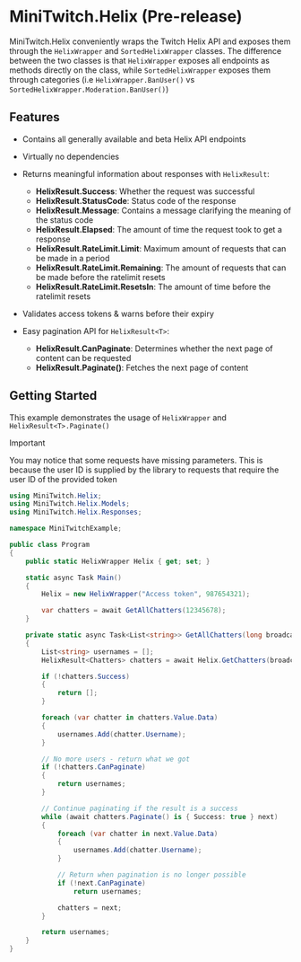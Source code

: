 # MiniTwitch.Helix (Pre-release)

MiniTwitch.Helix conveniently wraps the Twitch Helix API and exposes them through the `HelixWrapper` and `SortedHelixWrapper` classes. The difference between the two classes is that `HelixWrapper` exposes all endpoints as methods directly on the class, while `SortedHelixWrapper` exposes them through categories (i.e `HelixWrapper.BanUser()` vs `SortedHelixWrapper.Moderation.BanUser()`)

## Features

- Contains all generally available and beta Helix API endpoints
- Virtually no dependencies
- Returns meaningful information about responses with `HelixResult`:
	- **HelixResult.Success**: Whether the request was successful
	- **HelixResult.StatusCode**: Status code of the response
	- **HelixResult.Message**: Contains a message clarifying the meaning of the status code
	- **HelixResult.Elapsed**: The amount of time the request took to get a response
	- **HelixResult.RateLimit.Limit**: Maximum amount of requests that can be made in a period
	- **HelixResult.RateLimit.Remaining**: The amount of requests that can be made before the ratelimit resets
	- **HelixResult.RateLimit.ResetsIn**: The amount of time before the ratelimit resets

- Validates access tokens & warns before their expiry
- Easy pagination API for `HelixResult<T>`:
	- **HelixResult.CanPaginate**: Determines whether the next page of content can be requested
	- **HelixResult.Paginate()**: Fetches the next page of content

## Getting Started

This example demonstrates the usage of `HelixWrapper` and `HelixResult<T>.Paginate()`

> [!IMPORTANT]  
> You may notice that some requests have missing parameters. This is because the user ID is supplied by the library to requests that require the user ID of the provided token

```csharp
using MiniTwitch.Helix;
using MiniTwitch.Helix.Models;
using MiniTwitch.Helix.Responses;

namespace MiniTwitchExample;

public class Program
{
    public static HelixWrapper Helix { get; set; }

    static async Task Main()
    {
        Helix = new HelixWrapper("Access token", 987654321);

        var chatters = await GetAllChatters(12345678);
    }

    private static async Task<List<string>> GetAllChatters(long broadcasterId)
    {
        List<string> usernames = [];
        HelixResult<Chatters> chatters = await Helix.GetChatters(broadcasterId, first: 1000);

        if (!chatters.Success)
        {
            return [];
        }

        foreach (var chatter in chatters.Value.Data)
        {
            usernames.Add(chatter.Username);
        }

        // No more users - return what we got
        if (!chatters.CanPaginate)
        {
            return usernames;
        }

        // Continue paginating if the result is a success
        while (await chatters.Paginate() is { Success: true } next)
        {
            foreach (var chatter in next.Value.Data)
            {
                usernames.Add(chatter.Username);
            }

            // Return when pagination is no longer possible
            if (!next.CanPaginate)
                return usernames;

            chatters = next;
        }

        return usernames;
    }
}
```